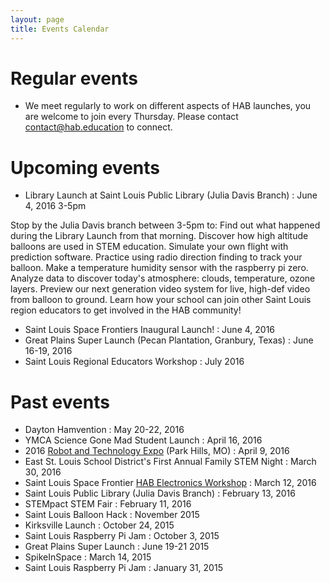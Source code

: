 ```yaml
---
layout: page
title: Events Calendar
---
```


# Regular events

- We meet regularly to work on different aspects of HAB launches, you are welcome to join every Thursday. Please contact contact@hab.education to connect.

# Upcoming events
- Library Launch at Saint Louis Public Library (Julia Davis Branch) : June 4, 2016 3-5pm

Stop by the Julia Davis branch between 3-5pm to:
Find out what happened during the Library Launch from that morning.
Discover how high altitude balloons are used in STEM education.
Simulate your own flight with prediction software.
Practice using radio direction finding to track your balloon.
Make a temperature humidity sensor with the raspberry pi zero.
Analyze data to discover today's atmosphere: clouds, temperature, ozone layers.
Preview our next generation video system for live, high-def video from balloon to ground.
Learn how your school can join other Saint Louis region educators to get involved in the HAB community!

- Saint Louis Space Frontiers Inaugural Launch! : June 4, 2016 
- Great Plains Super Launch (Pecan Plantation, Granbury, Texas) : June 16-19, 2016
- Saint Louis Regional Educators Workshop : July 2016 

# Past events
- Dayton Hamvention : May 20-22, 2016 
- YMCA Science Gone Mad Student Launch : April 16, 2016
- 2016 <a href="https://sites.google.com/site/2016robotechnoexpo/">Robot and Technology Expo</a> (Park Hills, MO) : April 9, 2016
- East St. Louis School District's First Annual Family STEM Night : March 30, 2016
- Saint Louis Space Frontier <a href="http://www.meetup.com/Saint-Louis-Space-Frontier-Meetup/events/229409905/?_af=event&_af_eid=229409905&https=off">HAB Electronics Workshop</a> : March 12, 2016
- Saint Louis Public Library (Julia Davis Branch) : February 13, 2016
- STEMpact STEM Fair : February 11, 2016
- Saint Louis Balloon Hack : November 2015
- Kirksville Launch : October 24, 2015
- Saint Louis Raspberry Pi Jam : October 3, 2015
- Great Plains Super Launch : June 19-21 2015
- SpikeInSpace : March 14, 2015
- Saint Louis Raspberry Pi Jam : January 31, 2015


 
